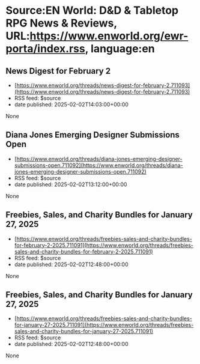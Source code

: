 # Source:EN World: D&D & Tabletop RPG News & Reviews, URL:https://www.enworld.org/ewr-porta/index.rss, language:en

## News Digest for February 2
 - [https://www.enworld.org/threads/news-digest-for-february-2.711093](https://www.enworld.org/threads/news-digest-for-february-2.711093)
 - RSS feed: $source
 - date published: 2025-02-02T14:03:00+00:00

None

## Diana Jones Emerging Designer Submissions Open
 - [https://www.enworld.org/threads/diana-jones-emerging-designer-submissions-open.711092](https://www.enworld.org/threads/diana-jones-emerging-designer-submissions-open.711092)
 - RSS feed: $source
 - date published: 2025-02-02T13:12:00+00:00

None

## Freebies, Sales, and Charity Bundles for January 27, 2025
 - [https://www.enworld.org/threads/freebies-sales-and-charity-bundles-for-february-2-2025.711091](https://www.enworld.org/threads/freebies-sales-and-charity-bundles-for-february-2-2025.711091)
 - RSS feed: $source
 - date published: 2025-02-02T12:48:00+00:00

None

## Freebies, Sales, and Charity Bundles for January 27, 2025
 - [https://www.enworld.org/threads/freebies-sales-and-charity-bundles-for-january-27-2025.711091](https://www.enworld.org/threads/freebies-sales-and-charity-bundles-for-january-27-2025.711091)
 - RSS feed: $source
 - date published: 2025-02-02T12:48:00+00:00

None

